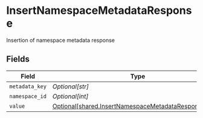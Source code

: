 # InsertNamespaceMetadataResponse

Insertion of namespace metadata response


## Fields

| Field                                                                                                                    | Type                                                                                                                     | Required                                                                                                                 | Description                                                                                                              |
| ------------------------------------------------------------------------------------------------------------------------ | ------------------------------------------------------------------------------------------------------------------------ | ------------------------------------------------------------------------------------------------------------------------ | ------------------------------------------------------------------------------------------------------------------------ |
| `metadata_key`                                                                                                           | *Optional[str]*                                                                                                          | :heavy_minus_sign:                                                                                                       | N/A                                                                                                                      |
| `namespace_id`                                                                                                           | *Optional[int]*                                                                                                          | :heavy_minus_sign:                                                                                                       | N/A                                                                                                                      |
| `value`                                                                                                                  | [Optional[shared.InsertNamespaceMetadataResponseValue]](undefined/models/shared/insertnamespacemetadataresponsevalue.md) | :heavy_minus_sign:                                                                                                       | N/A                                                                                                                      |